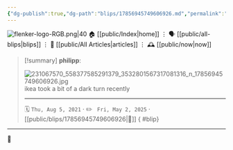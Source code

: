```yaml
---
{"dg-publish":true,"dg-path":"blips/17856945749606926.md","permalink":"/blips/17856945749606926/","title":"philipp on instagram @ 2021-08-05"}
---
```



<div class="transclusion internal-embed is-loaded"><div class="markdown-embed">




![flenker-logo-RGB.png|40](/img/user/attachments/flenker-logo-RGB.png)
🏠 [[public/Index\|home]]  ⋮ 🗣️ [[public/all-blips\|blips]] ⋮  📝 [[public/All Articles\|articles]]  ⋮ 🕰️ [[public/now\|now]]


</div></div>


> [!summary] **philipp**:
>
> ![231067570_558377585291379_3532801567317081316_n_17856945749606926.jpg](/img/user/attachments/231067570_558377585291379_3532801567317081316_n_17856945749606926.jpg)
> ikea took a bit of a dark turn recently
> - - -
>
> 🗓️ <code>Thu, Aug 5, 2021</code>  · ✏️ <code> Fri, May 2, 2025</code>  · [[public/blips/17856945749606926\|🔗]]
{ #blip}


- - -

 👾
